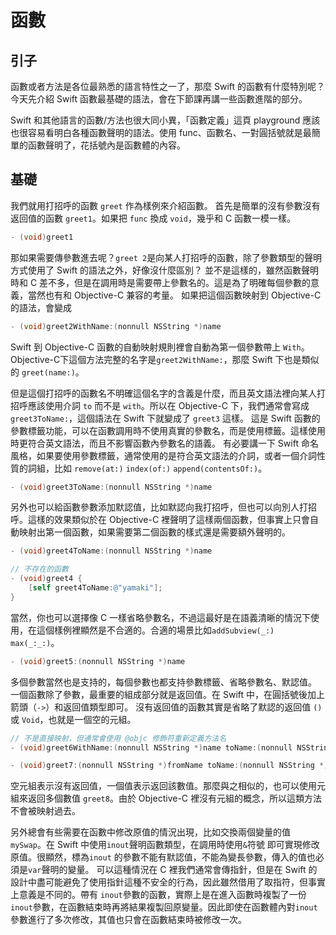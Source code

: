 # 函數

## 引子

函數或者方法是各位最熟悉的語言特性之一了，那麼 Swift 的函數有什麼特別呢？今天先介紹 Swift 函數最基礎的語法，會在下節課再講一些函數進階的部分。

Swift 和其他語言的函數/方法也很大同小異，「函數定義」這頁 playground 應該也很容易看明白各種函數聲明的語法。使用 func、函數名、一對圓括號就是最簡單的函數聲明了，花括號內是函數體的內容。

## 基礎

我們就用打招呼的函數 `greet` 作為樣例來介紹函數。
首先是簡單的沒有參數沒有返回值的函數 `greet1`。如果把 `func` 換成 `void`，幾乎和 C 函數一模一樣。

``` ObjectiveC
- (void)greet1
```

那如果需要傳參數進去呢？`greet 2`是向某人打招呼的函數，除了參數類型的聲明方式使用了 Swift 的語法之外，好像沒什麼區別？
並不是這樣的，雖然函數聲明時和 C 差不多，但是在調用時是需要帶上參數名的。這是為了明確每個參數的意義，當然也有和 Objective-C 兼容的考量。
如果把這個函數映射到 Objective-C 的語法，會變成

``` ObjectiveC
- (void)greet2WithName:(nonnull NSString *)name
```

Swift 到 Objective-C 函數的自動映射規則裡會自動為第一個參數帶上 `With`。 Objective-C下這個方法完整的名字是`greet2WithName:`，那麼 Swift 下也是類似的 `greet(name:)`。

但是這個打招呼的函數名不明確這個名字的含義是什麼，而且英文語法裡向某人打招呼應該使用介詞 `to` 而不是 `with`。所以在 Objective-C 下，我們通常會寫成 `greet3ToName:`，這個語法在 Swift 下就變成了 `greet3` 這樣。
這是 Swift 函數的參數標籤功能，可以在函數調用時不使用真實的參數名，而是使用標籤。這樣使用時更符合英文語法，而且不影響函數內參數名的語義。
有必要講一下 Swift 命名風格，如果要使用參數標籤，通常使用的是符合英文語法的介詞，或者一個介詞性質的詞組，比如 `remove(at:)` `index(of:)` `append(contentsOf:)`。

``` ObjectiveC
- (void)greet3ToName:(nonnull NSString *)name
```

另外也可以給函數參數添加默認值，比如默認向我打招呼，但也可以向別人打招呼。這樣的效果類似於在 Objective-C 裡聲明了這樣兩個函數，但事實上只會自動映射出第一個函數，如果需要第二個函數的樣式還是需要額外聲明的。

``` ObjectiveC
- (void)greet4ToName:(nonnull NSString *)name

// 不存在的函數
- (void)greet4 {
    [self greet4ToName:@"yamaki"];
}
```

當然，你也可以選擇像 C 一樣省略參數名，不過這最好是在語義清晰的情況下使用，在這個樣例裡顯然是不合適的。合適的場景比如`addSubview(_:)` `max(_:_:)`。

``` ObjectiveC
- (void)greet5:(nonnull NSString *)name
```

多個參數當然也是支持的，每個參數也都支持參數標籤、省略參數名、默認值。
一個函數除了參數，最重要的組成部分就是返回值。在 Swift 中，在圓括號後加上箭頭（`->`）和返回值類型即可。
沒有返回值的函數其實是省略了默認的返回值 `()` 或 `Void`，也就是一個空的元組。

``` ObjectiveC
// 不是直接映射，但通常會使用 @objc 修飾符重新定義方法名
- (void)greet6WithName:(nonnull NSString *)name toName:(nonnull NSString *)toName

- (void)greet7:(nonnull NSString *)fromName toName:(nonnull NSString *)toName
```

空元組表示沒有返回值，一個值表示返回該數值。那麼與之相似的，也可以使用元組來返回多個數值 `greet8`。由於 Objective-C 裡沒有元組的概念，所以這類方法不會被映射過去。

另外總會有些需要在函數中修改原值的情況出現，比如交換兩個變量的值 `mySwap`。在 Swift 中使用`inout`聲明函數類型，在調用時使用`&`符號 即可實現修改原值。很顯然，標為`inout` 的參數不能有默認值，不能為變長參數，傳入的值也必須是`var`聲明的變量。
可以這種情況在 C 裡我們通常會傳指針，但是在 Swift 的設計中盡可能避免了使用指針這種不安全的行為，因此雖然借用了取指符，但事實上意義是不同的。帶有 `inout`參數的函數，實際上是在進入函數時複製了一份`inout`參數，在函數結束時再將結果複製回原變量。因此即使在函數體內對`inout`參數進行了多次修改，其值也只會在函數結束時被修改一次。
